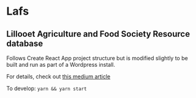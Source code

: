# Lafs
## Lillooet Agriculture and Food Society Resource database

Follows Create React App project structure but is modified slightly to be built and run as part of a Wordpress install.

For details, check out [this medium article](https://medium.com/@ReactionGears/react-app-inside-a-wordpress-page-or-post-4c7d38181b3d#6e74)

To develop: `yarn && yarn start`

